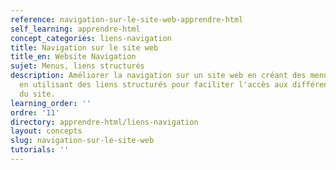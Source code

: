 ```yaml
---
reference: navigation-sur-le-site-web-apprendre-html
self_learning: apprendre-html
concept_categories: liens-navigation
title: Navigation sur le site web
title_en: Website Navigation
sujet: Menus, liens structurés
description: Améliorer la navigation sur un site web en créant des menus clairs et
  en utilisant des liens structurés pour faciliter l'accès aux différentes sections
  du site.
learning_order: ''
ordre: '11'
directory: apprendre-html/liens-navigation
layout: concepts
slug: navigation-sur-le-site-web
tutorials: ''
---
```

